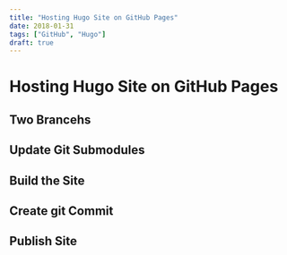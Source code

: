 ```yaml
---
title: "Hosting Hugo Site on GitHub Pages"
date: 2018-01-31
tags: ["GitHub", "Hugo"]
draft: true
---
```


# Hosting Hugo Site on GitHub Pages


## Two Brancehs


## Update Git Submodules


## Build the Site


## Create git Commit


## Publish Site

